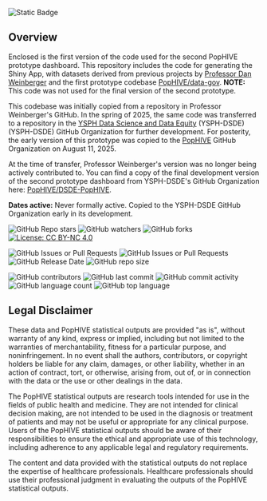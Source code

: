![Static Badge](https://img.shields.io/badge/Activity_Status-Archived-red)

## Overview

Enclosed is the first version of the code used for the second PopHIVE prototype dashboard. This repository includes the code for generating the Shiny App, with datasets derived from previous projects by [Professor Dan Weinberger](https://ysph.yale.edu/profile/daniel-weinberger/) and the first prototype codebase [PopHIVE/data-gov](https://github.com/PopHIVE/data-gov). **NOTE:** This code was not used for the final version of the second prototype.

This codebase was initially copied from a repository in Professor Weinberger's GitHub. In the spring of 2025, the same code was transferred to a repository in the [YSPH Data Science and Data Equity](https://github.com/ysph-dsde) (YSPH-DSDE) (YSPH-DSDE) GitHub Organization for further development. For posterity, the early version of this prototype was copied to the [PopHIVE](https://github.com/PopHIVE) GitHub Organization on August 11, 2025. 

At the time of transfer, Professor Weinberger's version was no longer being actively contributed to. You can find a copy of the final development version of the second prototype dashboard from YSPH-DSDE's GitHub Organization here: [PopHIVE/DSDE-PopHIVE](https://github.com/PopHIVE/DSDE-PopHIVE).

**Dates active:** Never formally active. Copied to the YSPH-DSDE GitHub Organization early in its development.

![GitHub Repo stars](https://img.shields.io/github/stars/PopHIVE/PopHIVE) ![GitHub watchers](https://img.shields.io/github/watchers/PopHIVE/PopHIVE) ![GitHub forks](https://img.shields.io/github/forks/PopHIVE/PopHIVE) [![License: CC BY-NC 4.0](https://img.shields.io/badge/License-CC%20BY--NC%204.0-lightgrey.svg)](http://creativecommons.org/licenses/by-nc/4.0/)

![GitHub Issues or Pull Requests](https://img.shields.io/github/issues/PopHIVE/PopHIVE) ![GitHub Issues or Pull Requests](https://img.shields.io/github/issues-pr/PopHIVE/PopHIVE) ![GitHub Release Date](https://img.shields.io/github/release-date/PopHIVE/PopHIVE) ![GitHub repo size](https://img.shields.io/github/repo-size/PopHIVE/PopHIVE)

![GitHub contributors](https://img.shields.io/github/contributors/PopHIVE/PopHIVE) ![GitHub last commit](https://img.shields.io/github/last-commit/PopHIVE/PopHIVE) ![GitHub commit activity](https://img.shields.io/github/commit-activity/w/PopHIVE/PopHIVE) ![GitHub language count](https://img.shields.io/github/languages/count/PopHIVE/PopHIVE) ![GitHub top language](https://img.shields.io/github/languages/top/PopHIVE/PopHIVE)


## Legal Disclaimer

These data and PopHIVE statistical outputs are provided "as is", without warranty of any kind, express or implied, including but not limited to the warranties of merchantability, fitness for a particular purpose, and noninfringement. In no event shall the authors, contributors, or copyright holders be liable for any claim, damages, or other liability, whether in an action of contract, tort, or otherwise, arising from, out of, or in connection with the data or the use or other dealings in the data.

The PopHIVE statistical outputs are research tools intended for use in the fields of public health and medicine. They are not intended for clinical decision making, are not intended to be used in the diagnosis or treatment of patients and may not be useful or appropriate for any clinical purpose. Users of the PopHIVE statistical outputs should be aware of their responsibilities to ensure the ethical and appropriate use of this technology, including adherence to any applicable legal and regulatory requirements.

The content and data provided with the statistical outputs do not replace the expertise of healthcare professionals. Healthcare professionals should use their professional judgment in evaluating the outputs of the PopHIVE statistical outputs.
